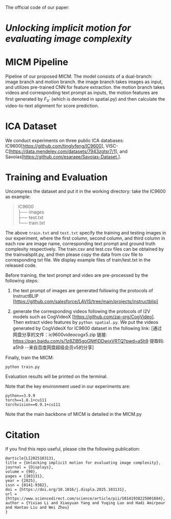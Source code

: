 The official code of our paper: 
# *Unlocking implicit motion for evaluating image complexity*


# MICM Pipeline
Pipeline of our proposed MICM. The model consists of a dual-branch: image branch and motion branch. 
the image branch takes images as input, and utilizes pre-trained CNN for feature extraction.
the motion branch takes videos and corresponding text prompt as inputs, the motion features are first generated by $F^{'}_{V}$ (which is denoted in spatial.py) and then calculate the
video-to-text alignment for score prediction.

# ICA Dataset
We conduct experiments on three public ICA databases: IC9600[https://github.com/tinglyfeng/IC9600], VISC-C[https://data.mendeley.com/datasets/7943zgtsr7/1], and Savoias[https://github.com/esaraee/Savoias-Dataset.].

# Training and Evaluation
Uncompress the dataset and put it in the working directory:
take the IC9600 as example:
> IC9600\
> ├── images\
> ├── test.txt\
> └── train.txt

The above `train.txt` and `test.txt` specify the training and testing images in our experiment, where the first column, second column, and third column in each row are image name, corresponding text prompt and ground truth complexity respectively.
The train.csv and test.csv files can be obtained by the trainvalsplit.py, and then please copy the data from csv file to corresponding txt file.
We display example files of train/test.txt in the released code.

Before training, the text prompt and video are pre-processed by the following steps:

1. the text prompt of images are generated following the protocols of InstructBLIP [https://github.com/salesforce/LAVIS/tree/main/projects/instructblip]

2. generate the corresponding videos following the protocols of I2V models such as CogVideoX [https://github.com/zai-org/CogVideo]. Then extract video 
features by ```python spatial.py```. We put the videos generated by CogVideoX for IC9600 dataset in the following link: [通过网盘分享的文件：ic9600videocogx5.zip
链接: https://pan.baidu.com/s/1z8ZlB5goGNtfiDDwixVRTQ?pwd=a5h9 提取码: a5h9 
--来自百度网盘超级会员v5的分享]

Finally, train the MICM:
```
python train.py 
```

Evaluation results will be printed on the terminal.

Note that the key environment used in our experiments are:
```
python==3.9.9
torch==1.8.1+cu111
torchvision==0.9.1+cu111
```
Note that the main backbone of MICM is detailed in the MICM.py

# Citation
If you find this repo useful, please cite the following publication:
```
@article{LI2025103131,
title = {Unlocking implicit motion for evaluating image complexity},
journal = {Displays},
volume = {90},
pages = {103131},
year = {2025},
issn = {0141-9382},
doi = {https://doi.org/10.1016/j.displa.2025.103131},
url = {https://www.sciencedirect.com/science/article/pii/S0141938225001684},
author = {Yixiao Li and Xiaoyuan Yang and Yuqing Luo and Hadi Amirpour and Hantao Liu and Wei Zhou}
}
```

